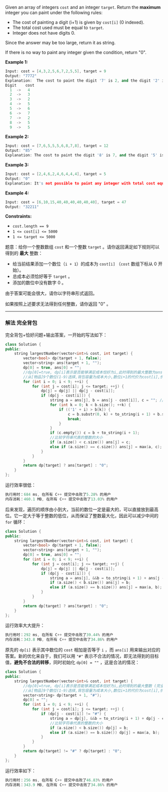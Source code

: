 <p>Given an array of integers <code>cost</code> and an integer <code>target</code>. Return the <strong>maximum</strong> integer you can paint&nbsp;under the following rules:</p>

<ul>
	<li>The cost of painting a&nbsp;digit (i+1) is given by&nbsp;<code>cost[i]</code>&nbsp;(0 indexed).</li>
	<li>The total cost used must&nbsp;be equal to <code>target</code>.</li>
	<li>Integer does not have digits 0.</li>
</ul>

<p>Since the answer may be too large, return it as string.</p>

<p>If there is no way to paint any integer given the condition, return "0".</p>

 
<p><strong>Example 1:</strong></p>

```cpp
Input: cost = [4,3,2,5,6,7,2,5,5], target = 9
Output: "7772"
Explanation:  The cost to paint the digit '7' is 2, and the digit '2' is 3. Then cost("7772") = 2*3+ 3*1 = 9. You could also paint "977", but "7772" is the largest number.
Digit    cost
  1  ->   4
  2  ->   3
  3  ->   2
  4  ->   5
  5  ->   6
  6  ->   7
  7  ->   2
  8  ->   5
  9  ->   5
```
 
<p><strong>Example 2:</strong></p>

```cpp
Input: cost = [7,6,5,5,5,6,8,7,8], target = 12
Output: "85"
Explanation: The cost to paint the digit '8' is 7, and the digit '5' is 5. Then cost("85") = 7 + 5 = 12.
```
  
<p><strong>Example 3:</strong></p>

```cpp
Input: cost = [2,4,6,2,4,6,4,4,4], target = 5
Output: "0"
Explanation: It's not possible to paint any integer with total cost equal to target.
```
<p><strong>Example 4:</strong></p>

```cpp
Input: cost = [6,10,15,40,40,40,40,40,40], target = 47
Output: "32211"
```

 <p><strong>Constraints:</strong></p>

<ul>
	<li><code>cost.length == 9</code></li>
	<li><code>1 &lt;= cost[i] &lt;= 5000</code></li>
	<li><code>1 &lt;= target &lt;= 5000</code></li>
</ul>

题意：给你一个整数数组&nbsp;<code>cost</code>&nbsp;和一个整数&nbsp;<code>target</code>&nbsp;。请你返回满足如下规则可以得到的&nbsp;<strong>最大</strong>&nbsp;整数：
<ul>
	<li>给当前结果添加一个数位（<code>i + 1</code>）的成本为&nbsp;<code>cost[i]</code>&nbsp;（<code>cost</code>&nbsp;数组下标从 0 开始）。</li>
	<li>总成本必须恰好等于&nbsp;<code>target</code>&nbsp;。</li>
	<li>添加的数位中没有数字 0 。</li>
</ul>

<p>由于答案可能会很大，请你以字符串形式返回。</p>

<p>如果按照上述要求无法得到任何整数，请你返回 "0" 。</p> 


---
### 解法 完全背包
完全背包+恰好问题+输出答案，一开始的写法如下：
```cpp
class Solution {
public:
    string largestNumber(vector<int>& cost, int target) {
        vector<bool> dp(target + 1, false); 
        vector<string> ans(target + 1, "");
        dp[0] = true, ans[0] = "";
        //dp[0]=true, dp[i]表示是否能够满足成本恰好为i,此时得到的最大整数为ans[i] (完全背包+恰好问题)
        //从[物品]9个数位(1-9)选择,背包容量为成本大小,数位i+1的代价为cost[i],价值为对应的数位i+1
        for (int i = 0; i < 9; ++i) {
            for (int j = cost[i]; j <= target; ++j) {
                dp[j] = dp[j] || dp[j - cost[i]];
                if (dp[j - cost[i]]) {
                    string a = ans[j], b = ans[j - cost[i]], c = ""; //在b上添加数位i+1使其最大 
                    for (int k = 0; k < b.size(); ++k) {
                        if (('1' + i) > b[k]) {
                            c = b.substr(0, k) + to_string(i + 1) + b.substr(k);
                            break;
                        }
                    }
                    if (c.empty()) c = b + to_string(i + 1);
                    //比较字符串代表的整数的大小
                    if (a.size() < c.size()) ans[j] = c;
                    else if (a.size() == c.size()) ans[j] = max(a, c);  
                }
            } 
        }
        return dp[target] ? ans[target] : "0";
    }
};
```
运行效率很低：
```cpp
执行用时：684 ms, 在所有 C++ 提交中击败了5.28% 的用户
内存消耗：460.1 MB, 在所有 C++ 提交中击败了13.03% 的用户
```
后来发现，遍历的顺序由小到大，当前的数位一定是最大的，可以直接放到最高位。它一定大于等于整数的低位，从而保证了整数最大化，因此可以减少中间的 `for` 循环：
```cpp
class Solution {
public:
    string largestNumber(vector<int>& cost, int target) {
        vector<bool> dp(target + 1, false); 
        vector<string> ans(target + 1, "");
        dp[0] = true, ans[0] = ""; 
        for (int i = 0; i < 9; ++i) {
            for (int j = cost[i]; j <= target; ++j) {
                dp[j] = dp[j] || dp[j - cost[i]];
                if (dp[j - cost[i]]) {
                    string a = ans[j], &&b = to_string(i + 1) + ans[j - cost[i]]; //在b上添加数位i+1使其最大  
                    if (a.size() < b.size()) ans[j] = b;
                    else if (a.size() == b.size()) ans[j] = max(a, b);  
                }
            } 
        }
        return dp[target] ? ans[target] : "0";
    }
};
```
运行效率大大提升：
```cpp
执行用时：292 ms, 在所有 C++ 提交中击败了39.44% 的用户
内存消耗：343.8 MB, 在所有 C++ 提交中击败了34.86% 的用户
```
原先的 `dp[i]` 表示其中数位的 `cost` 相加是否等于 `i` ，而 `ans[i]` 用来输出对应的答案。新的优化来自于，我们可以用 `"#"` 表示不合法的情况，即无法得到的目标值，**避免不合法的转移**，同时初始化 `dp[0] = ""` ，这是合法的情况：
```cpp
class Solution {
public:
    string largestNumber(vector<int>& cost, int target) {
        //dp[0]=true, dp[i]表示是否能够满足成本恰好为i,此时得到的最大整数 (完全背包+恰好问题)
        //从[物品]9个数位(1-9)选择,背包容量为成本大小,数位i+1的代价为cost[i],价值为对应的数位i+1
        vector<string> dp(target + 1, "#");  
        dp[0] = "";
        for (int i = 0; i < 9; ++i) {
            for (int j = cost[i]; j <= target; ++j) {
                if (dp[j - cost[i]] != "#") {
                    string a = dp[j], &&b = to_string(i + 1) + dp[j - cost[i]]; //在b上添加数位i+1使其最大 
                    //比较字符串代表的整数的大小
                    if (a.size() < b.size()) dp[j] = b;
                    else if (a.size() == b.size()) dp[j] = max(a, b);  
                }
            } 
        }
        return dp[target] != "#" ? dp[target] : "0";
    }
};
```
运行效率如下：
```cpp
执行用时：256 ms, 在所有 C++ 提交中击败了46.83% 的用户
内存消耗：343.9 MB, 在所有 C++ 提交中击败了34.86% 的用户
```
